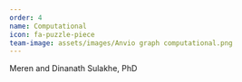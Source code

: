 ```yaml
---
order: 4
name: Computational
icon: fa-puzzle-piece
team-image: assets/images/Anvio graph computational.png
---
```


Meren and Dinanath Sulakhe, PhD
